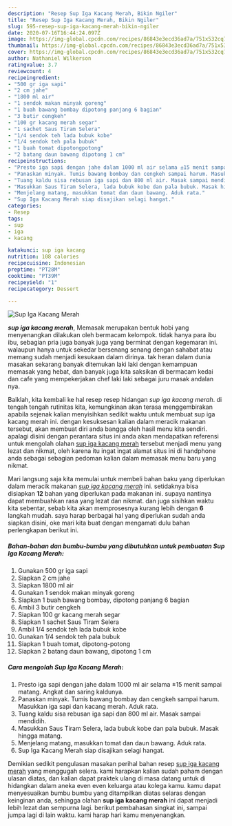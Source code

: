 ```yaml
---
description: "Resep Sup Iga Kacang Merah, Bikin Ngiler"
title: "Resep Sup Iga Kacang Merah, Bikin Ngiler"
slug: 595-resep-sup-iga-kacang-merah-bikin-ngiler
date: 2020-07-16T16:44:24.097Z
image: https://img-global.cpcdn.com/recipes/86843e3ecd36ad7a/751x532cq70/sup-iga-kacang-merah-foto-resep-utama.jpg
thumbnail: https://img-global.cpcdn.com/recipes/86843e3ecd36ad7a/751x532cq70/sup-iga-kacang-merah-foto-resep-utama.jpg
cover: https://img-global.cpcdn.com/recipes/86843e3ecd36ad7a/751x532cq70/sup-iga-kacang-merah-foto-resep-utama.jpg
author: Nathaniel Wilkerson
ratingvalue: 3.7
reviewcount: 4
recipeingredient:
- "500 gr iga sapi"
- "2 cm jahe"
- "1800 ml air"
- "1 sendok makan minyak goreng"
- "1 buah bawang bombay dipotong panjang 6 bagian"
- "3 butir cengkeh"
- "100 gr kacang merah segar"
- "1 sachet Saus Tiram Selera"
- "1/4 sendok teh lada bubuk kobe"
- "1/4 sendok teh pala bubuk"
- "1 buah tomat dipotongpotong"
- "2 batang daun bawang dipotong 1 cm"
recipeinstructions:
- "Presto iga sapi dengan jahe dalam 1000 ml air selama ±15 menit sampai matang. Angkat dan saring kaldunya."
- "Panaskan minyak. Tumis bawang bombay dan cengkeh sampai harum. Masukkan iga sapi dan kacang merah. Aduk rata."
- "Tuang kaldu sisa rebusan iga sapi dan 800 ml air. Masak sampai mendidih."
- "Masukkan Saus Tiram Selera, lada bubuk kobe dan pala bubuk. Masak hingga matang."
- "Menjelang matang, masukkan tomat dan daun bawang. Aduk rata."
- "Sup Iga Kacang Merah siap disajikan selagi hangat."
categories:
- Resep
tags:
- sup
- iga
- kacang

katakunci: sup iga kacang 
nutrition: 108 calories
recipecuisine: Indonesian
preptime: "PT28M"
cooktime: "PT39M"
recipeyield: "1"
recipecategory: Dessert

---
```



![Sup Iga Kacang Merah](https://img-global.cpcdn.com/recipes/86843e3ecd36ad7a/751x532cq70/sup-iga-kacang-merah-foto-resep-utama.jpg)

<b><i>sup iga kacang merah</i></b>, Memasak merupakan bentuk hobi yang menyenangkan dilakukan oleh bermacam kelompok. tidak hanya para ibu ibu, sebagian pria juga banyak juga yang berminat dengan kegemaran ini. walaupun hanya untuk sekedar bersenang senang dengan sahabat atau memang sudah menjadi kesukaan dalam dirinya. tak heran dalam dunia masakan sekarang banyak ditemukan laki laki dengan kemampuan memasak yang hebat, dan banyak juga kita saksikan di bermacam kedai dan cafe yang mempekerjakan chef laki laki sebagai juru masak andalan nya.

Baiklah, kita kembali ke hal resep resep hidangan <i>sup iga kacang merah</i>. di tengah tengah rutinitas kita, kemungkinan akan terasa menggembirakan apabila sejenak kalian menyisihkan sedikit waktu untuk membuat sup iga kacang merah ini. dengan kesuksesan kalian dalam meracik makanan tersebut, akan membuat diri anda bangga oleh hasil menu kita sendiri. apalagi disini dengan perantara situs ini anda akan mendapatkan referensi untuk mengolah olahan <u>sup iga kacang merah</u> tersebut menjadi menu yang lezat dan nikmat, oleh karena itu ingat ingat alamat situs ini di handphone anda sebagai sebagian pedoman kalian dalam memasak menu baru yang nikmat.




Mari langsung saja kita memulai untuk membeli bahan baku yang diperlukan dalam meracik makanan <u><i>sup iga kacang merah</i></u> ini. setidaknya bisa disiapkan <b>12</b> bahan yang diperlukan pada makanan ini. supaya nantinya dapat membuahkan rasa yang lezat dan nikmat. dan juga sisihkan waktu kita sebentar, sebab kita akan memprosesnya kurang lebih dengan <b>6</b> langkah mudah. saya harap berbagai hal yang diperlukan sudah anda siapkan disini, oke mari kita buat dengan mengamati dulu bahan perlengkapan berikut ini.

<!--inarticleads1-->

##### Bahan-bahan dan bumbu-bumbu yang dibutuhkan untuk pembuatan Sup Iga Kacang Merah:

1. Gunakan 500 gr iga sapi
1. Siapkan 2 cm jahe
1. Siapkan 1800 ml air
1. Gunakan 1 sendok makan minyak goreng
1. Siapkan 1 buah bawang bombay, dipotong panjang 6 bagian
1. Ambil 3 butir cengkeh
1. Siapkan 100 gr kacang merah segar
1. Siapkan 1 sachet Saus Tiram Selera
1. Ambil 1/4 sendok teh lada bubuk kobe
1. Gunakan 1/4 sendok teh pala bubuk
1. Siapkan 1 buah tomat, dipotong-potong
1. Siapkan 2 batang daun bawang, dipotong 1 cm




<!--inarticleads2-->

##### Cara mengolah Sup Iga Kacang Merah:

1. Presto iga sapi dengan jahe dalam 1000 ml air selama ±15 menit sampai matang. Angkat dan saring kaldunya.
1. Panaskan minyak. Tumis bawang bombay dan cengkeh sampai harum. Masukkan iga sapi dan kacang merah. Aduk rata.
1. Tuang kaldu sisa rebusan iga sapi dan 800 ml air. Masak sampai mendidih.
1. Masukkan Saus Tiram Selera, lada bubuk kobe dan pala bubuk. Masak hingga matang.
1. Menjelang matang, masukkan tomat dan daun bawang. Aduk rata.
1. Sup Iga Kacang Merah siap disajikan selagi hangat.




Demikian sedikit pengulasan masakan perihal bahan resep <u>sup iga kacang merah</u> yang menggugah selera. kami harapkan kalian sudah paham dengan ulasan diatas, dan kalian dapat praktek ulang di masa datang untuk di hidangkan dalam aneka even even keluarga atau kolega kamu. kamu dapat menyesuaikan bumbu bumbu yang ditampilkan diatas selaras dengan keinginan anda, sehingga olahan <b>sup iga kacang merah</b> ini dapat menjadi lebih lezat dan sempurna lagi. berikut pembahasan singkat ini, sampai jumpa lagi di lain waktu. kami harap hari kamu menyenangkan.
